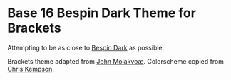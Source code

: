 Base 16 Bespin Dark Theme for Brackets
============================

Attempting to be as close to [Bespin Dark](http://chriskempson.github.io/base16/#bespin) as possible.

Brackets theme adapted from [John Molakvoæ](https://github.com/skjnldsv/default-dark).
Colorscheme copied from [Chris Kempson](http://chriskempson.com).
